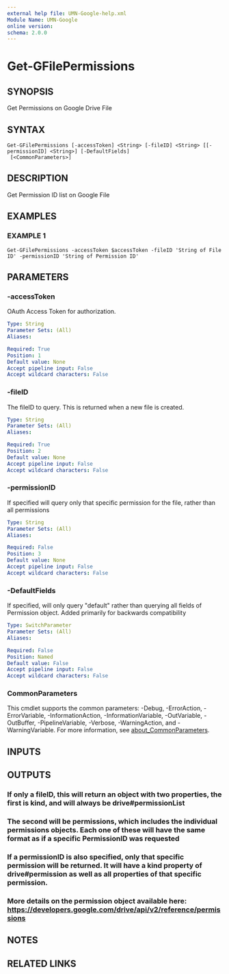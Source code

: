 ```yaml
---
external help file: UMN-Google-help.xml
Module Name: UMN-Google
online version:
schema: 2.0.0
---
```


# Get-GFilePermissions

## SYNOPSIS
Get Permissions on Google Drive File

## SYNTAX

```
Get-GFilePermissions [-accessToken] <String> [-fileID] <String> [[-permissionID] <String>] [-DefaultFields]
 [<CommonParameters>]
```

## DESCRIPTION
Get Permission ID list on Google File

## EXAMPLES

### EXAMPLE 1
```
Get-GFilePermissions -accessToken $accessToken -fileID 'String of File ID' -permissionID 'String of Permission ID'
```

## PARAMETERS

### -accessToken
OAuth Access Token for authorization.

```yaml
Type: String
Parameter Sets: (All)
Aliases:

Required: True
Position: 1
Default value: None
Accept pipeline input: False
Accept wildcard characters: False
```

### -fileID
The fileID to query. 
This is returned when a new file is created.

```yaml
Type: String
Parameter Sets: (All)
Aliases:

Required: True
Position: 2
Default value: None
Accept pipeline input: False
Accept wildcard characters: False
```

### -permissionID
If specified will query only that specific permission for the file, rather than all permissions

```yaml
Type: String
Parameter Sets: (All)
Aliases:

Required: False
Position: 3
Default value: None
Accept pipeline input: False
Accept wildcard characters: False
```

### -DefaultFields
If specified, will only query "default" rather than querying all fields of Permission object. 
Added primarily for backwards compatibility

```yaml
Type: SwitchParameter
Parameter Sets: (All)
Aliases:

Required: False
Position: Named
Default value: False
Accept pipeline input: False
Accept wildcard characters: False
```

### CommonParameters
This cmdlet supports the common parameters: -Debug, -ErrorAction, -ErrorVariable, -InformationAction, -InformationVariable, -OutVariable, -OutBuffer, -PipelineVariable, -Verbose, -WarningAction, and -WarningVariable. For more information, see [about_CommonParameters](http://go.microsoft.com/fwlink/?LinkID=113216).

## INPUTS

## OUTPUTS

### If only a fileID, this will return an object with two properties, the first is kind, and will always be drive#permissionList
### The second will be permissions, which includes the individual permissions objects.  Each one of these will have the same format as if a specific PermissionID was requested
### If a permissionID is also specified, only that specific permission will be returned.  It will have a kind property of drive#permission as well as all properties of that specific permission.
### More details on the permission object available here: https://developers.google.com/drive/api/v2/reference/permissions
## NOTES

## RELATED LINKS
